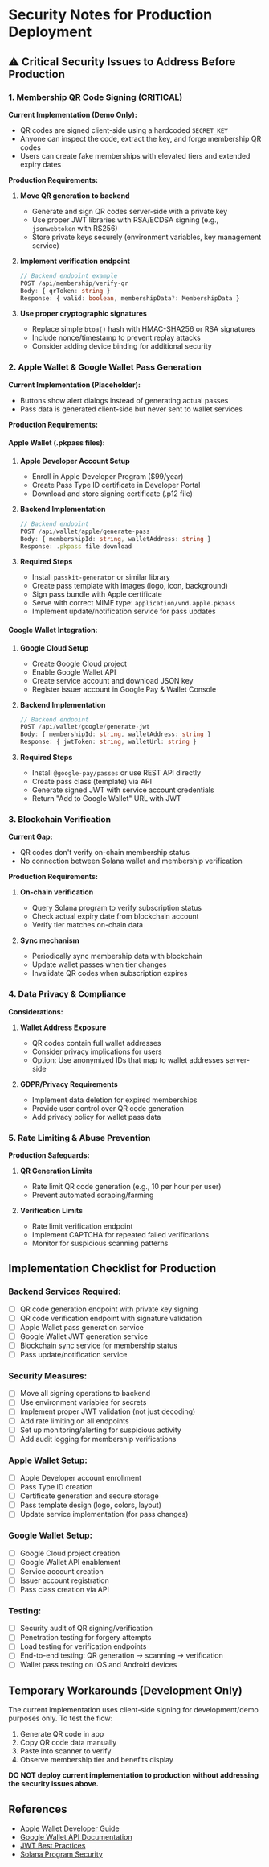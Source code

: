 # Security Notes for Production Deployment

## ⚠️ Critical Security Issues to Address Before Production

### 1. Membership QR Code Signing (CRITICAL)

**Current Implementation (Demo Only):**
- QR codes are signed client-side using a hardcoded `SECRET_KEY`
- Anyone can inspect the code, extract the key, and forge membership QR codes
- Users can create fake memberships with elevated tiers and extended expiry dates

**Production Requirements:**
1. **Move QR generation to backend**
   - Generate and sign QR codes server-side with a private key
   - Use proper JWT libraries with RSA/ECDSA signing (e.g., `jsonwebtoken` with RS256)
   - Store private keys securely (environment variables, key management service)

2. **Implement verification endpoint**
   ```typescript
   // Backend endpoint example
   POST /api/membership/verify-qr
   Body: { qrToken: string }
   Response: { valid: boolean, membershipData?: MembershipData }
   ```

3. **Use proper cryptographic signatures**
   - Replace simple `btoa()` hash with HMAC-SHA256 or RSA signatures
   - Include nonce/timestamp to prevent replay attacks
   - Consider adding device binding for additional security

### 2. Apple Wallet & Google Wallet Pass Generation

**Current Implementation (Placeholder):**
- Buttons show alert dialogs instead of generating actual passes
- Pass data is generated client-side but never sent to wallet services

**Production Requirements:**

#### Apple Wallet (.pkpass files):
1. **Apple Developer Account Setup**
   - Enroll in Apple Developer Program ($99/year)
   - Create Pass Type ID certificate in Developer Portal
   - Download and store signing certificate (.p12 file)

2. **Backend Implementation**
   ```typescript
   // Backend endpoint
   POST /api/wallet/apple/generate-pass
   Body: { membershipId: string, walletAddress: string }
   Response: .pkpass file download
   ```

3. **Required Steps**
   - Install `passkit-generator` or similar library
   - Create pass template with images (logo, icon, background)
   - Sign pass bundle with Apple certificate
   - Serve with correct MIME type: `application/vnd.apple.pkpass`
   - Implement update/notification service for pass updates

#### Google Wallet Integration:
1. **Google Cloud Setup**
   - Create Google Cloud project
   - Enable Google Wallet API
   - Create service account and download JSON key
   - Register issuer account in Google Pay & Wallet Console

2. **Backend Implementation**
   ```typescript
   // Backend endpoint
   POST /api/wallet/google/generate-jwt
   Body: { membershipId: string, walletAddress: string }
   Response: { jwtToken: string, walletUrl: string }
   ```

3. **Required Steps**
   - Install `@google-pay/passes` or use REST API directly
   - Create pass class (template) via API
   - Generate signed JWT with service account credentials
   - Return "Add to Google Wallet" URL with JWT

### 3. Blockchain Verification

**Current Gap:**
- QR codes don't verify on-chain membership status
- No connection between Solana wallet and membership verification

**Production Requirements:**
1. **On-chain verification**
   - Query Solana program to verify subscription status
   - Check actual expiry date from blockchain account
   - Verify tier matches on-chain data

2. **Sync mechanism**
   - Periodically sync membership data with blockchain
   - Update wallet passes when tier changes
   - Invalidate QR codes when subscription expires

### 4. Data Privacy & Compliance

**Considerations:**
1. **Wallet Address Exposure**
   - QR codes contain full wallet addresses
   - Consider privacy implications for users
   - Option: Use anonymized IDs that map to wallet addresses server-side

2. **GDPR/Privacy Requirements**
   - Implement data deletion for expired memberships
   - Provide user control over QR code generation
   - Add privacy policy for wallet pass data

### 5. Rate Limiting & Abuse Prevention

**Production Safeguards:**
1. **QR Generation Limits**
   - Rate limit QR code generation (e.g., 10 per hour per user)
   - Prevent automated scraping/farming

2. **Verification Limits**
   - Rate limit verification endpoint
   - Implement CAPTCHA for repeated failed verifications
   - Monitor for suspicious scanning patterns

## Implementation Checklist for Production

### Backend Services Required:
- [ ] QR code generation endpoint with private key signing
- [ ] QR code verification endpoint with signature validation
- [ ] Apple Wallet pass generation service
- [ ] Google Wallet JWT generation service
- [ ] Blockchain sync service for membership status
- [ ] Pass update/notification service

### Security Measures:
- [ ] Move all signing operations to backend
- [ ] Use environment variables for secrets
- [ ] Implement proper JWT validation (not just decoding)
- [ ] Add rate limiting on all endpoints
- [ ] Set up monitoring/alerting for suspicious activity
- [ ] Add audit logging for membership verifications

### Apple Wallet Setup:
- [ ] Apple Developer account enrollment
- [ ] Pass Type ID creation
- [ ] Certificate generation and secure storage
- [ ] Pass template design (logo, colors, layout)
- [ ] Update service implementation (for pass changes)

### Google Wallet Setup:
- [ ] Google Cloud project creation
- [ ] Google Wallet API enablement
- [ ] Service account creation
- [ ] Issuer account registration
- [ ] Pass class creation via API

### Testing:
- [ ] Security audit of QR signing/verification
- [ ] Penetration testing for forgery attempts
- [ ] Load testing for verification endpoints
- [ ] End-to-end testing: QR generation → scanning → verification
- [ ] Wallet pass testing on iOS and Android devices

## Temporary Workarounds (Development Only)

The current implementation uses client-side signing for development/demo purposes only. To test the flow:

1. Generate QR code in app
2. Copy QR code data manually
3. Paste into scanner to verify
4. Observe membership tier and benefits display

**DO NOT deploy current implementation to production without addressing the security issues above.**

## References

- [Apple Wallet Developer Guide](https://developer.apple.com/documentation/walletpasses)
- [Google Wallet API Documentation](https://developers.google.com/wallet)
- [JWT Best Practices](https://tools.ietf.org/html/rfc8725)
- [Solana Program Security](https://docs.solana.com/developing/programming-model/security)
